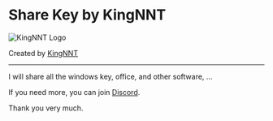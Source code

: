 
# Share Key by KingNNT
![KingNNT Logo](https://i.imgur.com/tMlmOvw.png)

Created by [KingNNT](https://www.facebook.com/Kinggg.NNT)

---
I will share all the windows key, office, and other software, ...

If you need more, you can join [Discord](https://discord.gg/sXFnxCa).

Thank you very much.
